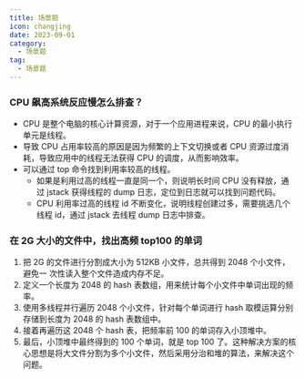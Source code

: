 ```yaml
---
title: 场景题
icon: changjing
date: 2023-09-01
category:
  - 场景题
tag:
  - 场景题
---
```


### CPU 飙高系统反应慢怎么排查？
- CPU 是整个电脑的核心计算资源，对于一个应用进程来说，CPU 的最小执行单元是线程。
- 导致 CPU 占用率较高的原因是因为频繁的上下文切换或者 CPU 资源过度消耗，导致应用中的线程无法获得 CPU 的调度，从而影响效率。
- 可以通过 top 命令找到利用率较高的线程。
  - 如果是利用过高的线程一直是同一个，则说明长时间 CPU 没有释放，通过 jstack 获得线程的 dump 日志，定位到日志就可以找到问题代码。
  - CPU 利用率过高的线程 id 不断变化，说明线程创建过多，需要挑选几个线程 id，通过 jstack 去线程 dump 日志中排查。

### 在 2G 大小的文件中，找出高频 top100 的单词
1. 把 2G 的文件进行分割成大小为 512KB 小文件，总共得到 2048 个小文件，避免一
   次性读入整个文件造成内存不足。
2. 定义一个长度为 2048 的 hash 表数组，用来统计每个小文件中单词出现的频率。
3. 使用多线程并行遍历 2048 个小文件，针对每个单词进行 hash 取模运算分别存储到长度为 2048 的 hash 表数组中。
4. 接着再遍历这 2048 个 hash 表，把频率前 100 的单词存入小顶堆中。
5. 最后，小顶堆中最终得到的 100 个单词，就是 top 100 了。这种解决方案的核心思想是将大文件分割为多个小文件，然后采用分治和堆的算法，来解决这个问题。

